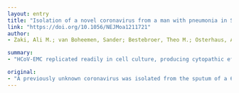 ```yaml
---
layout: entry
title: "Isolation of a novel coronavirus from a man with pneumonia in Saudi Arabia"
link: "https://doi.org/10.1056/NEJMoa1211721"
author:
- Zaki, Ali M.; van Boheemen, Sander; Bestebroer, Theo M.; Osterhaus, Albert D. M. E.; Fouchier, Ron A. M.

summary:
- "HCoV-EMC replicated readily in cell culture, producing cytopathic effects of rounding, detachment, and syncytium formation. A previously unknown coronavirus was isolated from the sputum of a 60-year-old man who presented with acute pneumonia and subsequent renal failure with a fatal outcome in Saudi Arabia. The virus represents a novel betacorona virus species."

original:
- "A previously unknown coronavirus was isolated from the sputum of a 60-year-old man who presented with acute pneumonia and subsequent renal failure with a fatal outcome in Saudi Arabia. The virus (called HCoV-EMC) replicated readily in cell culture, producing cytopathic effects of rounding, detachment, and syncytium formation. The virus represents a novel betacoronavirus species. The closest known relatives are bat coronaviruses HKU4 and HKU5. Here, the clinical data, virus isolation, and molecular identification are presented. The clinical picture was remarkably similar to that of the severe acute respiratory syndrome (SARS) outbreak in 2003 and reminds us that animal coronaviruses can cause severe disease in humans."
---
```


